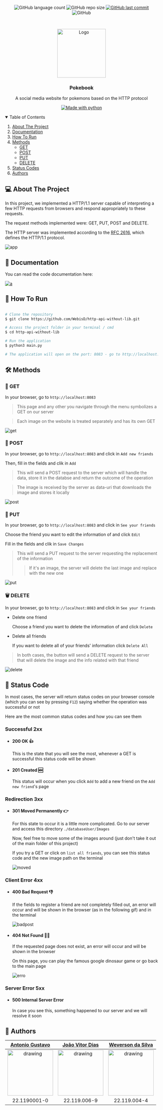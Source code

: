 <p align="center">
  <img alt="GitHub language count" src="https://img.shields.io/github/languages/count/WebisD/http-api-without-lib">

  <img alt="GitHub repo size" src="https://img.shields.io/github/repo-size/WebisD/http-api-without-lib">
  
  <a href="https://github.com/WebisD/http-api-without-lib/commits/master">
    <img alt="GitHub last commit" src="https://img.shields.io/github/last-commit/WebisD/http-api-without-lib">
  </a>
  
   <img alt="GitHub" src="https://img.shields.io/github/license/WebisD/http-api-without-lib">
</p>
<!-- PROJECT LOGO -->
<br />
<p align="center">
  <a href="https://github.com/WebisD/http-api-without-lib">
    <img src=".github/logo.png" alt="Logo" width="160" height="160">
  </a>

  <h3 align="center">Pokebook</h3>

  <p align="center">
    A social media website for pokemons based on the HTTP protocol
  </p>
</p>

<p align="center">
  <a href="https://www.python.org/">
    <img alt="Made with python" src="http://ForTheBadge.com/images/badges/made-with-python.svg">
  </a>
</p>


<!-- TABLE OF CONTENTS -->
<details open="open">
  <summary>Table of Contents</summary>
  <ol>
    <li>
      <a href="#-about-the-project">About The Project</a>
    </li>
    <li>
      <a href="#-documentation">Documentation</a>
    </li>
    <li>
      <a href="#-how-to-run">How To Run</a>
    </li>
    <li>
      <a href="#-methods">Methods</a>
        <ul>
          <li><a href="#-get">GET</a></li>
          <li><a href="#-post">POST</a></li>
          <li><a href="#-put">PUT</a></li>
          <li><a href="#%EF%B8%8F-delete">DELETE</a></li>
        </ul>
    </li>
    <li>
      <a href="#-status-code">Status Codes</a>
    </li>
    <li>
      <a href="#-authors">Authors</a>
    </li>
  </ol>
</details>


<!-- ABOUT THE PROJECT -->
## 💻 About The Project
In this project, we implemented a HTTP/1.1 server capable of interpreting a few HTTP requests from browsers and respond appropriately to these requests.

The request methods implemented were: GET, PUT, POST and DELETE.

The HTTP server was implemented according to the [RFC 2616](https://tools.ietf.org/html/rfc2616), which defines the HTTP/1.1 protocol.

![app](https://github.com/WebisD/http-api-without-lib/blob/master/.github/app.gif)

<!-- DOCUMENTATION -->
## 📖 Documentation
You can read the code documentation here:   

<a href="https://webisd.github.io/http-api-without-lib" target="_blank">
  <img alt="a" src="https://img.shields.io/badge/read-documentation-blue?style=for-the-badge">
</a>

<!-- HOW TO RUN -->
## 🚀 How To Run
```bash

# Clone the repository
$ git clone https://github.com/WebisD/http-api-without-lib.git

# Access the project folder in your terminal / cmd
$ cd http-api-without-lib

# Run the application
$ python3 main.py

# The application will open on the port: 8083 - go to http://localhost:8083

```


<!-- HOW TO RUN -->
## 🛠 Methods
### 🤲 GET
In your browser, go to `http://localhost:8083`

> This page and any other you navigate through the menu symbolizes a GET on our server

> Each image on the website is treated separately and has its own GET

![get](https://github.com/WebisD/http-api-without-lib/blob/master/.github/get.gif)

### 📮 POST
In your browser, go to `http://localhost:8083` and click in `Add new friends`

Then, fill in the fields and clik in `Add`

> This will send a POST request to the server which will handle the data, store it in the databse and return the outcome of the operation

> The image is received by the server as data-uri that downloads the image and stores it locally

![post](https://github.com/WebisD/http-api-without-lib/blob/master/.github/post.gif)

### 🔀 PUT
In your browser, go to `http://localhost:8083` and click in `See your friends`

Choose the friend you want to edit the information of and click `Edit`

Fill in the fields and clik in `Save Changes`

> This will send a PUT request to the server requesting the replacement of the information
> > If it's an image, the server will delete the last image and replace with the new one


![put](https://github.com/WebisD/http-api-without-lib/blob/master/.github/put.gif)

### 🗑️ DELETE
In your browser, go to `http://localhost:8083` and click in `See your friends`

* Delete one friend

  Choose a friend you want to delete the information of and click `Delete`

* Delete all friends

  If you want to delete all of your friends' information click `Delete All`

> In both cases, the button will send a DELETE request to the server that will delete the image and the info related with that friend

![delete](https://github.com/WebisD/http-api-without-lib/blob/master/.github/delete.gif)

## 📜 Status Code

In most cases, the server will return status codes on your browser console (which you can see by pressing `F12`) saying whether the operation was successful or not

Here are the most common status codes and how you can see them

### Successful 2xx

* #### 200 OK 👍

  This is the state that you will see the most, whenever a GET is successful this status code will be shown

* #### 201 Created 🆕

  This status will occur when you click `Add` to add a new friend on the `Add new friend`'s page

### Redirection 3xx

* #### 301 Moved Permanently 👉

  For this state to occur it is a little more complicated. Go to our server and access this directory `./databaseUser/Images`

  Now, feel free to move some of the images around (just don't take it out of the main folder of this project)

  If you try a GET or click on `list all friends`, you can see this status code and the new image path on the terminal

  ![moved](https://github.com/WebisD/http-api-without-lib/blob/master/.github/moved.gif)

### Client Error 4xx

* #### 400 Bad Request 👎
  If the fields to register a friend are not completely filled out, an error will occur and will be shown in the browser (as in the following gif) and in the terminal

  ![badpost](https://github.com/WebisD/http-api-without-lib/blob/master/.github/postError.gif)

* #### 404 Not Found :man_shrugging:
  If the requested page does not exist, an error will occur and will be shown in the browser

  On this page, you can play the famous google dinosaur game or go back to the main page

  ![erro](https://github.com/WebisD/http-api-without-lib/blob/master/.github/erro.gif)

### Server Error 5xx

* #### 500 Internal Server Error

  In case you see this, something happened to our server and we will resolve it soon


<!-- AUTHORS -->
## 🤖 Authors

[Antonio Gustavo](https://github.com/antuniooh)           |  [João Vitor Dias](https://github.com/JoaoDias-223)           |  [Weverson da Silva](https://github.com/WebisD)
:-------------------------:|:-------------------------:|:-------------------------:
<img src="https://avatars.githubusercontent.com/u/51217271?v=4" alt="drawing" width="150"/>  |  <img src="https://avatars.githubusercontent.com/u/63318342?v=4" alt="drawing" width="150"/>| <img src="https://avatars.githubusercontent.com/u/49571908?v=4" alt="drawing" width="150"/>
22.1190001-0 | 22.119.006-9 | 22.119.004-4
